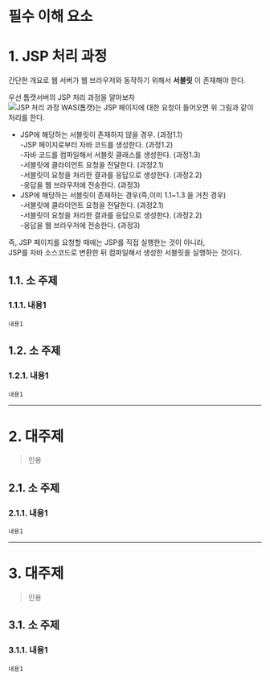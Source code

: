 필수 이해 요소
=======================
# 1. JSP 처리 과정
간단한 개요로 웹 서버가 웹 브라우저와 동작하기 위해서 **서블릿** 이 존재해야 한다.  
  
우선 톰캣서버의 JSP 처리 과정을 알아보자  
![JSP 처리 과정](https://user-images.githubusercontent.com/50267433/63404231-5626f480-c41d-11e9-8ffe-0d18b140cb86.jpg)
WAS(톰캣)는 JSP 페이지에 대한 요청이 들어오면 위 그림과 같이 처리를 한다.  
  
* JSP에 해당하는 서블릿이 존재하지 않을 경우. (과정1.1)  
  -JSP 페이지로부터 자바 코드를 생성한다. (과정1.2)  
  -자바 코드를 컴파일해서 서블릿 클래스를 생성한다. (과정1.3)  
  -서블릿에 클라이언트 요청을 전달한다. (과정2.1)  
  -서블릿이 요청을 처리한 결과를 응답으로 생성한다. (과정2.2)  
  -응답을 웹 브라우저에 전송한다. (과정3)   
* JSP에 해당하는 서블릿이 존재하는 경우(즉,이미 1.1~1.3 을 거친 경우)  
  -서블릿에 클라이언트 요청을 전달한다. (과정2.1)   
  -서블릿이 요청을 처리한 결과를 응답으로 생성한다. (과정2.2)  
  -응답을 웹 브라우저에 전송한다. (과정3)   
          
즉, JSP 페이지를 요청할 때에는 JSP를 직접 실행한는 것이 아니라,     
JSP를 자바 소스코드로 변환한 뒤 컴파일해서 생성한 서블릿을 실행하는 것이다.    

## 1.1. 소 주제
### 1.1.1. 내용1
```
내용1
```
## 1.2. 소 주제
### 1.2.1. 내용1
```
내용1
```

***
# 2. 대주제
> 인용
## 2.1. 소 주제
### 2.1.1. 내용1
```
내용1
```   

***
# 3. 대주제
> 인용
## 3.1. 소 주제
### 3.1.1. 내용1
```
내용1
```
